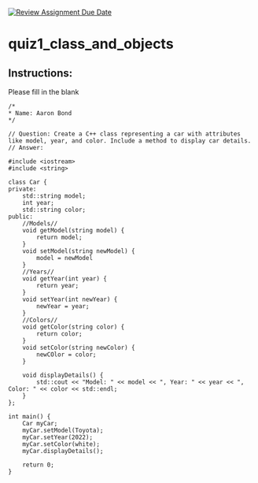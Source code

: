 [![Review Assignment Due Date](https://classroom.github.com/assets/deadline-readme-button-24ddc0f5d75046c5622901739e7c5dd533143b0c8e959d652212380cedb1ea36.svg)](https://classroom.github.com/a/tYncE4AO)
# quiz1_class_and_objects

## Instructions:
Please fill in the blank
```cplus
/*
* Name: Aaron Bond
*/

// Question: Create a C++ class representing a car with attributes like model, year, and color. Include a method to display car details.
// Answer:

#include <iostream>
#include <string>

class Car {
private:
    std::string model;
    int year;
    std::string color;
public:
    //Models//
    void getModel(string model) {
        return model;
    }
    void setModel(string newModel) {
        model = newModel    
    }
    //Years//
    void getYear(int year) {
        return year;
    }
    void setYear(int newYear) {
        newYear = year;
    }
    //Colors//
    void getColor(string color) {
        return color;
    }
    void setColor(string newColor) {
        newCOlor = color;
    }

    void displayDetails() {
        std::cout << "Model: " << model << ", Year: " << year << ", Color: " << color << std::endl;
    }
};

int main() {
    Car myCar;
    myCar.setModel(Toyota);
    myCar.setYear(2022);
    myCar.setColor(white);
    myCar.displayDetails();

    return 0;
}

```

